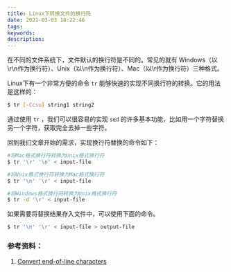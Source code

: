 ```yaml
---
title: Linux下转换文件的换行符
date: 2021-03-03 18:22:46
tags:
keywords:
description: 
---
```


在不同的文件系统下，文件默认的换行符是不同的。常见的就有 Windows（以\r\n作为换行符）、Unix（以\n作为换行符）、Mac（以\r作为换行符）三种格式。

Linux下有一个非常方便的命令 `tr` 能够快速的实现不同换行符的转换。它的用法是这样的：

```sh
$ tr [-Ccsu] string1 string2
```

通过使用 `tr` ，我们可以很容易的实现 `sed` 的许多基本功能，比如用一个字符替换另一个字符，获取完全去掉一些字符。

回到我们文章开始的需求，实现换行符替换的命令如下：

```sh
#将Mac格式换行符转换为Unix格式换行符
$ tr '\r' '\n' < input-file 

#将Unix格式换行符转换为Mac格式换行符
$ tr '\n' '\r' < input-file

#将Windows格式换行符转换为Unix格式换行符
$ tr -d '\r' < input-file
```

如果需要将替换结果存入文件中，可以使用下面的命令。

```sh
$ tr '\n' '\r' < input-file > output-file
```

### 参考资料：

1. [Convert end-of-line characters](http://hints.macworld.com/article.php?story=20031018164326986)